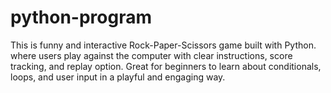 # python-program
This is funny and interactive Rock-Paper-Scissors game built with Python. where users play against the computer with clear instructions, score tracking, and replay option. Great for beginners to learn about conditionals, loops, and user input in a playful and engaging way.
